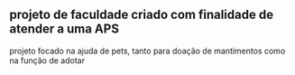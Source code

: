 ## projeto de faculdade criado com finalidade de atender a uma APS

projeto focado na ajuda de pets, tanto para doação de mantimentos como na função de adotar
